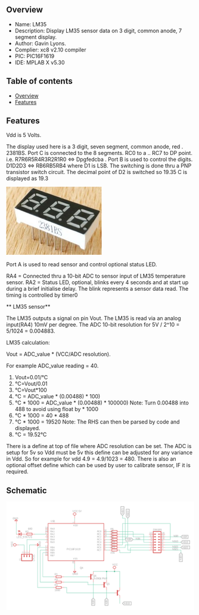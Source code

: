 
Overview
--------------------------------------------
* Name: LM35
* Description: Display LM35 sensor data on 3 digit, common anode, 7 segment display.
* Author: Gavin Lyons.
* Complier: xc8 v2.10 compiler
* PIC: PIC16F1619 
* IDE:  MPLAB X v5.30

Table of contents
---------------------------

  * [Overview](#overview)
  * [Features](#features)

Features
----------------------

Vdd is 5 Volts.

The display used here is a 3 digit, seven segment, common anode, red . 2381BS.
Port C is connected to the 8 segments. RC0 to a .. RC7 to DP point. i.e. R7R6R5R4R3R2R1R0 <=> Dpgfedcba .
Port B is used to control the digits.  D1D2D3 <=> RB6RB5RB4 where D1 is LSB.
The switching is done thru a PNP transistor switch circuit.
The decimal point of D2 is switched so 19.35 C is displayed as 19.3

![picture](https://github.com/gavinlyonsrepo/FourteenSegDisplay/blob/master/extra/image/7seg2.jpg)

Port A is used to read sensor and control optional status LED.

RA4 = Connected thru a 10-bit ADC to sensor input of LM35 temperature sensor.
RA2 = Status LED, optional, blinks every 4 seconds and at start up during a brief initialise delay. 
The blink represents a sensor data read. The timing is controlled by timer0

** LM35 sensor**

The LM35 outputs a signal on pin Vout. The LM35 is read via an analog input(RA4) 10mV per degree. 
The ADC 10-bit resolution for 5V / 2^10 = 5/1024 = 0.004883.

LM35 calculation:

Vout = ADC_value * (VCC/ADC resolution).

For example ADC_value reading = 40.

1. Vout=0.01/°C
2. °C=Vout/0.01
3. °C=Vout*100
4. °C = ADC_value * (0.00488) * 100)
5. °C * 1000 = ADC_value * (0.00488) * 100000)  Note: Turn 0.00488 into 488 to avoid using float by * 1000
6. °C * 1000 = 40 * 488
7. °C * 1000 = 19520  Note: The RHS can then be parsed by code and displayed.
8. °C = 19.52°C

There is a define at top of file where ADC resolution can be set.
The ADC is setup for 5v so Vdd must be 5v this define can be adjusted for any variance in Vdd.
So for example for vdd 4.9  = 4.9/1023 = 480. 
There is also an optional offset define which can be used by user to calibrate sensor, IF it is required.

Schematic
------------------------

![ Schematic ](https://github.com/gavinlyonsrepo/pic_16F1619_projects/blob/master/images/LM35.png)
